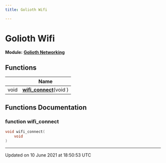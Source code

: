 ```yaml
---
title: Golioth Wifi

---
```


# Golioth Wifi

**Module:** **[Golioth Networking](Modules/group__net.md)**

## Functions

|                | Name           |
| -------------- | -------------- |
| void | **[wifi_connect](Modules/group__wifi.md#function-wifi_connect)**(void ) |


## Functions Documentation

### function wifi_connect

```cpp
void wifi_connect(
    void 
)
```






-------------------------------

Updated on 10 June 2021 at 18:50:53 UTC